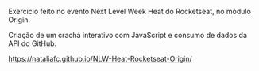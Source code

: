 Exercício feito no evento Next Level Week Heat do Rocketseat, no módulo Origin.

Criação de um crachá interativo com JavaScript e consumo de dados da API do GitHub.

https://nataliafc.github.io/NLW-Heat-Rocketseat-Origin/
